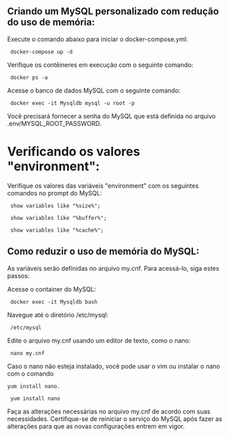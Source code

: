 ## Criando um MySQL personalizado com redução do uso de memória:

Execute o comando abaixo para iniciar o docker-compose.yml:

<pre><code> docker-compose up -d </pre></code>

Verifique os contêineres em execução com o seguinte comando:
<pre><code> docker ps -a </pre></code>

Acesse o banco de dados MySQL com o seguinte comando:
<pre><code> docker exec -it Mysqldb mysql -u root -p </pre></code>

Você precisará fornecer a senha do MySQL que está definida no arquivo .env/MYSQL_ROOT_PASSWORD.

# Verificando os valores "environment":

Verifique os valores das variáveis "environment" com os seguintes comandos no prompt do MySQL:

<pre><code> show variables like "%size%"; </pre></code>
<pre><code> show variables like "%buffer%"; </pre></code>
<pre><code> show variables like "%cache%"; </pre></code>

## Como reduzir o uso de memória do MySQL:

As variáveis serão definidas no arquivo my.cnf. Para acessá-lo, siga estes passos:

Acesse o container do MySQL:
<pre><code> docker exec -it Mysqldb bash </pre></code>

Navegue até o diretório /etc/mysql:
<pre><code> /etc/mysql </pre></code>
Edite o arquivo my.cnf usando um editor de texto, como o nano:
<pre><code> nano my.cnf </pre></code>

Caso o nano não esteja instalado, você pode usar o vim ou instalar o nano com o comando <pre><code>yum install nano.</pre></code>

<pre><code> yum install nano </pre></code>

Faça as alterações necessárias no arquivo my.cnf de acordo com suas necessidades.
Certifique-se de reiniciar o serviço do MySQL após fazer as alterações para que as novas configurações entrem em vigor.




